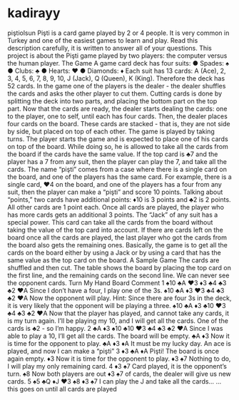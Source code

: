 # kadirayy
piştiolsun
Pişti is a card game played by 2 or 4 people. It is very common in Turkey and one of the
easiest games to learn and play. Read this description carefully, it is written to answer all of
your questions.
This project is about the Pişti game played by two players: the computer versus the human
player.
The Game
A game card deck has four suits:
● Spades: ♠
● Clubs: ♣
● Hearts: ♥
● Diamonds: ♦
Each suit has 13 cards: A (Ace), 2, 3, 4, 5, 6, 7, 8, 9, 10, J (Jack), Q (Queen), K (King).
Therefore the deck has 52 cards.
In the game one of the players is the dealer - the dealer shuffles the cards and asks the other
player to cut them. Cutting cards is done by splitting the deck into two parts, and placing the
bottom part on the top part.
Now that the cards are ready, the dealer starts dealing the cards: one to the player, one to self,
until each has four cards. Then, the dealer places four cards on the board. These cards are
stacked - that is, they are not side by side, but placed on top of each other.
The game is played by taking turns. The player starts the game and is expected to place one
of his cards on top of the board. While doing so, he is allowed to take all the cards from the
board if the cards have the same value. If the top card is ♣7 and the player has a 7 from any
suit, then the player can play the 7, and take all the cards.
The name “pişti” comes from a case where there is a single card on the board, and one of the
players has the same card. For example, there is a single card, ♥4 on the board, and one of the
players has a four from any suit, then the player can make a “pişti” and score 10 points.
Talking about “points,” two cards have additional points: ♦10 is 3 points and ♣2 is 2 points.
All other cards are 1 point each. Once all cards are played, the player who has more cards
gets an additional 3 points.
The “Jack” of any suit has a special power. This card can take all the cards from the board
without taking the value of the top card into account.
If there are cards left on the board once all the cards are played, the last player who got the
cards from the board also gets the remaining ones.
Basically, the game is to get all the cards on the board either by using a Jack or by using a
card that has the same value as the top card on the board.
A Sample Game
The cards are shuffled and then cut. The table shows the board by placing the top card on the
first line, and the remaining cards on the second line. We can never see the opponent cards.
Turn My Hand Board Comment
1 ♠10 ♣A ♥3 ♦3 ♣4
♣3 ♣2 ♥A
Since I don’t have a four,
I play one of the 3s.
♠10 ♣A ♦3 ♥3
♣4 ♣3 ♣2 ♥A
Now the opponent will
play. Hint: Since there are
four 3s in the deck, it is
very likely that the
opponent will be playing
a three.
♠10 ♣A ♦3 ♣10
♥3 ♣4 ♣3 ♣2 ♥A
Now that the player has
played, and cannot take
any cards, it is my turn
again. I’ll be playing my
10, and I will get all the
cards. One of the cards is
♣2 - so I’m happy.
2 ♣A ♦3 ♠10
♣10 ♥3 ♣4 ♣3 ♣2 ♥A
Since I was able to play a
10, I’ll get all the cards.
The board will be empty.
♣A ♦3 Now it is time for the
opponent to play.
♣A ♦3 ♦A It must be my lucky day.
An ace is played, and
now I can make a “pişti”
3 ♦3 ♣A
♦A
Pişti! The board is once
again empty.
♦3 Now it is time for the
opponent to play.
♦3 ♠7 Nothing to do, I will play
my only remaining card.
4 ♦3
♠7
Card played, it is the
opponent’s turn.
♠8 Now both players are out
♦3 ♠7 of cards, the dealer will
give us new cards.
5 ♠5 ♣Q ♦J ♥3 ♠8
♦3 ♠7
I can play the J and take
all the cards…
… this goes on until all
cards are played
